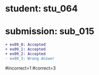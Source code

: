 # student: stu_064
# submission: sub_015

```diff
+ ex09_0: Accepted
+ ex09_1: Accepted
+ ex09_2: Accepted
- ex09_3: Wrong Answer
```
#incorrect=1
#correct=3
